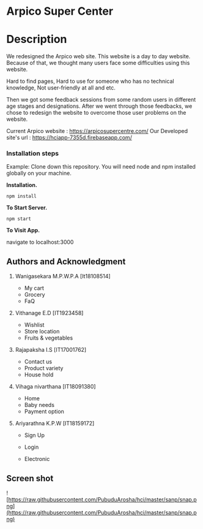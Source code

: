 # Arpico Super Center 

# Description

We redesigned  the Arpico web site. This website is a day to day website. Because of that, we thought many users face some difficulties using this website.

Hard to find pages,
Hard to use for someone who has no technical knowledge,
Not user-friendly at all and etc. 
            
Then we got some feedback sessions from some random users in different age stages and designations. After we went through those feedbacks, we chose to redesign the website to overcome those user problems on the website.

Current Arpico website : https://arpicosupercentre.com/
Our Developed site's url : https://hciapp-7355d.firebaseapp.com/


### Installation steps

Example:
Clone down this repository. You will need node and npm installed globally on your machine.

**Installation.**

`npm install`

**To Start Server.**

`npm start`

**To Visit App.** 

navigate to localhost:3000



## Authors and Acknowledgment

1. Wanigasekara M.P.W.P.A [It18108514]
   - My cart
   - Grocery
   - FaQ

2. Vithanage E.D [IT1923458]
   - Wishlist
   - Store location
   - Fruits & vegetables

3. Rajapaksha I.S [IT17001762]
    - Contact us
    - Product variety
    - House hold

4. Vihaga nivarthana [IT18091380]
     - Home
     - Baby needs
     - Payment option

5. Ariyarathna K.P.W [IT18159172]
   - Sign Up
   
   - Login
   
   - Electronic
   
     

## Screen shot

![https://raw.githubusercontent.com/PubuduArosha/hci/master/sanp/snap.png](https://raw.githubusercontent.com/PubuduArosha/hci/master/sanp/snap.png)